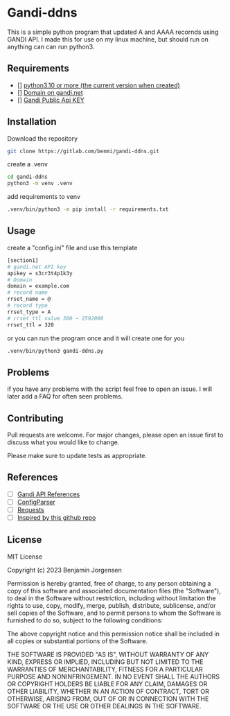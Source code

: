 # Gandi-ddns

This is a simple python program that updated A and AAAA recornds using GANDI API.
I made this for use on my linux machine, but should run on anything can can run python3.

## Requirements
- [] [python3.10 or more (the current version when created)](https://www.python.org/downloads/) 
- [] [Domain on gandi.net](https://www.gandi.net/)
- [] [Gandi Public Api KEY](https://api.gandi.net/docs/authentication/)

## Installation

Download the repository

```bash
git clone https://gitlab.com/benmi/gandi-ddns.git
```
create a .venv
```bash
cd gandi-ddns
python3 -m venv .venv
```
add requirements to venv
```bash
.venv/bin/python3 -m pip install -r requirements.txt
```

## Usage
create a "config.ini" file and use this template
```bash
[section1]
# gandi.net API key
apikey = s3cr3t4p1k3y
# Domain
domain = example.com
# record name
rrset_name = @
# record type
rrset_type = A
# rrset_ttl value 300 ~ 2592000
rrset_ttl = 320
```
or you can run the program once and it will create one for you
```bash
.venv/bin/python3 gandi-ddns.py
```

## Problems

if you have any problems with the script feel free to open an issue.
I will later add a FAQ for often seen problems.


## Contributing

Pull requests are welcome. For major changes, please open an issue first
to discuss what you would like to change.

Please make sure to update tests as appropriate.

## References

- [ ] [Gandi API References](https://api.gandi.net/docs/livedns/)
- [ ] [ConfigParser](https://docs.python.org/3/library/configparser.html)
- [ ] [Requests](https://requests.readthedocs.io/en/latest/user/quickstart/#response-status-codes)
- [ ] [Inspired by this github repo](https://github.com/matt1/gandi-ddns)

## License

<dl>
<dt rel="LICENSE">MIT License

Copyright (c) 2023 Benjamin Jorgensen

Permission is hereby granted, free of charge, to any person obtaining a copy
of this software and associated documentation files (the "Software"), to deal
in the Software without restriction, including without limitation the rights
to use, copy, modify, merge, publish, distribute, sublicense, and/or sell
copies of the Software, and to permit persons to whom the Software is
furnished to do so, subject to the following conditions:

The above copyright notice and this permission notice shall be included in all
copies or substantial portions of the Software.

THE SOFTWARE IS PROVIDED "AS IS", WITHOUT WARRANTY OF ANY KIND, EXPRESS OR
IMPLIED, INCLUDING BUT NOT LIMITED TO THE WARRANTIES OF MERCHANTABILITY,
FITNESS FOR A PARTICULAR PURPOSE AND NONINFRINGEMENT. IN NO EVENT SHALL THE
AUTHORS OR COPYRIGHT HOLDERS BE LIABLE FOR ANY CLAIM, DAMAGES OR OTHER
LIABILITY, WHETHER IN AN ACTION OF CONTRACT, TORT OR OTHERWISE, ARISING FROM,
OUT OF OR IN CONNECTION WITH THE SOFTWARE OR THE USE OR OTHER DEALINGS IN THE
SOFTWARE.
</dt>
</dl>
